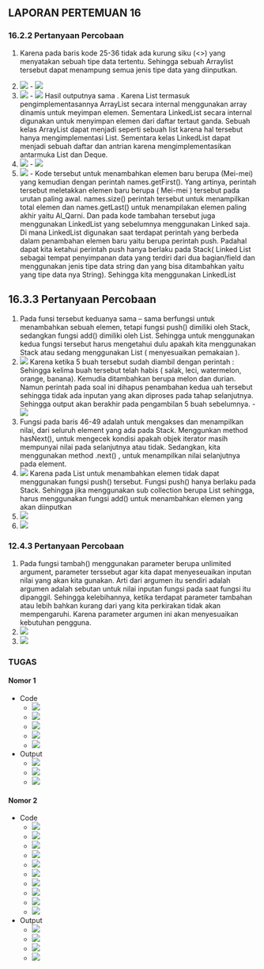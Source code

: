 
## LAPORAN PERTEMUAN 16

### 16.2.2 Pertanyaan Percobaan
1. Karena pada baris kode 25-36 tidak ada kurung siku (<>) yang menyatakan sebuah tipe data tertentu. Sehingga sebuah Arraylist tersebut dapat menampung semua jenis tipe data yang diinputkan.
2. <img src="./screenshots/9.png">
    - <img src="./screenshots/5.jpg">

3. <img src="./screenshots/10.png">
    - <img src="./screenshots/6.jpg">
    Hasil outputnya sama . Karena List termasuk pengimplementasannya ArrayList secara internal menggunakan array dinamis untuk meyimpan elemen. Sementara LinkedList secara internal digunakan untuk menyimpan elemen dari daftar tertaut ganda. Sebuah kelas ArrayList dapat menjadi seperti sebuah list karena hal tersebut hanya mengimplementasi List. Sementara kelas LinkedList dapat menjadi sebuah daftar dan antrian karena mengimplementasikan antarmuka List dan Deque.
4. <img src="./screenshots/7.jpg">
    - <img src="./screenshots/11.png">
5. <img src="./screenshots/8.jpg">
    - Kode tersebut untuk menambahkan elemen baru berupa (Mei-mei) yang kemudian dengan perintah names.getFirst(). Yang artinya, perintah tersebut meletakkan elemen baru berupa ( Mei-mei ) tersebut pada urutan paling awal. names.size() perintah tersebut untuk menampilkan total elemen dan names.getLast() untuk menampilakan elemen paling akhir yaitu Al_Qarni. Dan pada kode tambahan tersebut juga menggunakan LinkedList yang sebelumnya menggunakan Linked saja. Di mana LinkedList digunakan saat terdapat perintah yang berbeda dalam penambahan elemen baru yaitu berupa perintah push. Padahal dapat kita ketahui perintah push hanya berlaku pada Stack( Linked List sebagai tempat penyimpanan data yang terdiri dari dua bagian/field dan menggunakan jenis tipe data string dan yang bisa ditambahkan yaitu yang tipe data nya String). Sehingga kita menggunakan LinkedList

## 16.3.3 Pertanyaan Percobaan

1.	Pada funsi tersebut keduanya sama – sama berfungsi untuk menambahkan sebuah elemen, tetapi fungsi push() dimiliki oleh Stack, sedangkan fungsi add() dimiliki oleh List. Sehingga untuk menggunakan kedua fungsi tersebut harus mengetahui dulu apakah kita menggunakan Stack atau sedang menggunakan List ( menyesuaikan pemakaian ).
2. <img src="./screenshots/0.jpg">
    Karena ketika 5 buah tersebut sudah diambil dengan perintah :
    Sehingga kelima buah tersebut telah habis ( salak, leci, watermelon, orange, banana). Kemudia ditambahkan berupa melon dan durian. Namun perintah pada soal ini dihapus penambahan kedua  uah tersebut sehingga tidak ada inputan yang akan diproses pada tahap selanjutnya. Sehingga output akan berakhir pada pengambilan 5 buah sebelumnya.
    - <img src="./screenshots/1.jpg">
3. Fungsi pada baris 46-49 adalah untuk mengakses dan menampilkan nilai, dari seluruh element yang ada pada Stack. Menggunkan method hasNext(), untuk mengecek kondisi apakah objek iterator masih mempunyai nilai pada selanjutnya atau tidak. Sedangkan, kita menggunakan method .next() , untuk menampilkan nilai selanjutnya pada element.
4. <img src="./screenshots/2.jpg">
    Karena pada List untuk menambahkan elemen tidak dapat menggunakan fungsi push() tersebut. Fungsi push() hanya berlaku pada Stack. Sehingga jika menggunakan sub collection berupa List sehingga, harus menggunakan fungsi add() untuk menambahkan elemen yang akan diinputkan
5. <img src="./screenshots/3.jpg">
6. <img src="./screenshots/4.jpg">


### 12.4.3 Pertanyaan Percobaan
1.	Pada fungsi tambah() menggunakan parameter berupa unlimited argument, parameter terssebut agar kita dapat menyeseuaikan inputan nilai yang akan kita gunakan. Arti dari argumen itu sendiri adalah argumen adalah sebutan untuk nilai inputan fungsi pada saat fungsi itu dipanggil. Sehingga kelebihannya, ketika terdapat parameter tambahan atau lebih bahkan kurang dari yang kita perkirakan tidak akan mempengaruhi. Karena parameter argumen ini akan menyesuaikan kebutuhan pengguna.
2. <img src="./screenshots/12.png">
3. <img src="./screenshots/12.png">


### TUGAS
#### Nomor 1
-  Code
   * <img src="./screenshots/codeNo1.0.png">
   * <img src="./screenshots/codeNo1.1.png">
   * <img src="./screenshots/codeNo1.2.png">
   * <img src="./screenshots/codeNo1.3.png">
   * <img src="./screenshots/codeNo1.4.png">
-  Output
   * <img src="./screenshots/outputNo1.0.png">
   * <img src="./screenshots/outputNo1.1.png">
   * <img src="./screenshots/outputNo1.2.png">

#### Nomor 2
-  Code
   * <img src="./screenshots/codeNo2.0.png">
   * <img src="./screenshots/codeNo2.1.png">
   * <img src="./screenshots/codeNo2.2.png">
   * <img src="./screenshots/codeNo2.3.png">
   * <img src="./screenshots/codeNo2.4.png">
   * <img src="./screenshots/codeNo2.5.png">
   * <img src="./screenshots/codeNo2.6.png">
   * <img src="./screenshots/codeNo2.7.png">
   * <img src="./screenshots/codeNo2.8.png">
   * <img src="./screenshots/codeNo2.9.png">
-  Output
   * <img src="./screenshots/outputNo2.0.png">
   * <img src="./screenshots/outputNo2.1.png">
   * <img src="./screenshots/outputNo2.2.png">
   * <img src="./screenshots/outputNo2.3.png">